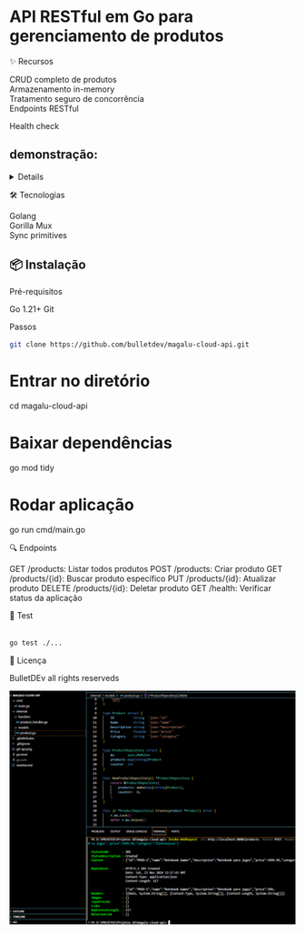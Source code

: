 # API RESTful em Go para gerenciamento de produtos

✨ Recursos
<div>
CRUD completo de produtos
</div> 
  
<div>
Armazenamento in-memory
</div> 

<div>
Tratamento seguro de concorrência
</div> 

<div>
Endpoints RESTful
</div> 

Health check
</div> 

## demonstração: 

<details>
<img src="/demo.png">
</details>

🛠 Tecnologias

<div>
Golang
</div> 

<div>  
Gorilla Mux
</div> 

<div>
Sync primitives
</div> 



## 📦 Instalação

Pré-requisitos

Go 1.21+
Git

Passos
```bash
git clone https://github.com/bulletdev/magalu-cloud-api.git
```
# Entrar no diretório
cd magalu-cloud-api

# Baixar dependências
go mod tidy

# Rodar aplicação
go run cmd/main.go





🔍 Endpoints

GET /products: Listar todos produtos
POST /products: Criar produto
GET /products/{id}: Buscar produto específico
PUT /products/{id}: Atualizar produto
DELETE /products/{id}: Deletar produto
GET /health: Verificar status da aplicação

🧪 Test

```bash

go test ./...
```

📄 Licença

BulletDEv all rights reserveds


<img src="/demo.png">
